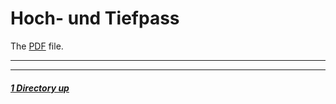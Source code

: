 Hoch- und Tiefpass
====

The [PDF](./Laborbericht.pdf) file.

----
----

##### [1 Directory up](./../README.md)